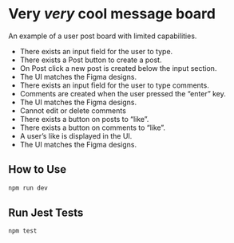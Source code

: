 # Very *very* cool message board

An example of a user post board with limited capabilities.

- There exists an input field for the user to type.
- There exists a Post button to create a post.
- On Post click a new post is created below the input section.
- The UI matches the Figma designs.
- There exists an input field for the user to type comments.
- Comments are created when the user pressed the “enter” key.
- The UI matches the Figma designs.
- Cannot edit or delete comments
- There exists a button on posts to “like”.
- There exists a button on comments to “like”.
- A user’s like is displayed in the UI.
- The UI matches the Figma designs.

## How to Use

```bash
npm run dev
```
## Run Jest Tests

```bash
npm test
```
